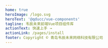 ```yaml
---
home: true
heroImage: /logo.svg
heroText: '@qducc/vue-components'
tagline: 韦辰未来前端Vue项目组件库
actionText: 快速上手 →
actionLink: /pages/install
footer: Copyright © 青岛韦辰未来网络科技有限公司
---
```

